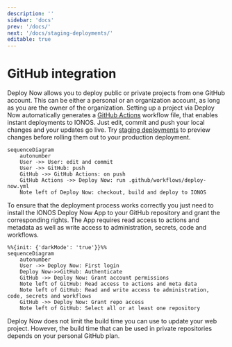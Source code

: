 ```yaml
---
description: ''
sidebar: 'docs'
prev: '/docs/'
next: '/docs/staging-deployments/'
editable: true
---
```


# GitHub integration

Deploy Now allows you to deploy public or private projects from one GitHub account. This can be either a personal or an organization account, as long as you are the owner of the organization. Setting up a project via Deploy Now automatically generates a [GitHub Actions](https://github.com/features/actions) workflow file, that enables instant deployments to IONOS. Just edit, commit and push your local changes and your updates go live. Try [staging deployments](/docs/staging-deployments/) to preview changes before rolling them out to your production deployment.

~~~mermaid
sequenceDiagram
    autonumber
    User ->> User: edit and commit
    User ->> GitHub: push
    GitHub ->> GitHub Actions: on push
    GitHub Actions ->> Deploy Now: run .github/workflows/deploy-now.yml 
    Note left of Deploy Now: checkout, build and deploy to IONOS
~~~

<!-- ![Deploy Now git integration](/git-integration.svg) -->
To ensure that the deployment process works correctly you just need to install the IONOS Deploy Now App to your GitHub repository and grant the corresponding rights. The App requires read access to actions and metadata as well as write access to administration, secrets, code and workflows.

~~~mermaid
%%{init: {'darkMode': 'true'}}%%
sequenceDiagram
    autonumber
    User ->> Deploy Now: First login
    Deploy Now->>GitHub: Authenticate
    GitHub ->> Deploy Now: Grant account permissions
    Note left of GitHub: Read access to actions and meta data
    Note left of GitHub: Read and write access to administration, code, secrets and workflows
    GitHub ->> Deploy Now: Grant repo access
    Note left of GitHub: Select all or at least one repository
~~~

<!-- ![IONOS Deploy Now App](/github-app.png) -->
Deploy Now does not limit the build time you can use to update your web project. However, the build time that can be used in private repositories depends on your personal GitHub plan.
